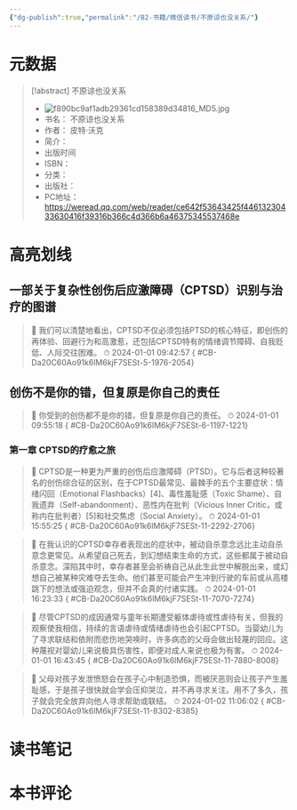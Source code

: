 ```yaml
---
{"dg-publish":true,"permalink":"/B2-书籍/微信读书/不原谅也没关系/"}
---
```


# 元数据
> [!abstract] 不原谅也没关系
> - ![f890bc9af1adb29361cd158389d34816_MD5.jpg](/img/user/images/f890bc9af1adb29361cd158389d34816_MD5.jpg)
> - 书名： 不原谅也没关系
> - 作者： 皮特·沃克
> - 简介： 
> - 出版时间 
> - ISBN： 
> - 分类： 
> - 出版社： 
> - PC地址：https://weread.qq.com/web/reader/ce642f53643425f44613230433630416f39316b366c4d366b6a46375345537468e

# 高亮划线

## 一部关于复杂性创伤后应激障碍（CPTSD）识别与治疗的图谱

> 📌 我们可以清楚地看出，CPTSD不仅必须包括PTSD的核心特征，即创伤的再体验、回避行为和高激惹，还包括CPTSD特有的情绪调节障碍、自我贬低、人际交往困难。 
> ⏱ 2024-01-01 09:42:57
{ #CB-Da20C60Ao91k6lM6kjF7SESt-5-1976-2054}


## 创伤不是你的错，但复原是你自己的责任

> 📌 你受到的创伤都不是你的错，但复原是你自己的责任。 
> ⏱ 2024-01-01 09:55:18
{ #CB-Da20C60Ao91k6lM6kjF7SESt-6-1197-1221}


### 第一章 CPTSD的疗愈之旅

> 📌 CPTSD是一种更为严重的创伤后应激障碍（PTSD）。它与后者这种较著名的创伤综合征的区别，在于CPTSD最常见、最棘手的五个主要症状：情绪闪回（Emotional Flashbacks）[4]、毒性羞耻感（Toxic Shame）、自我遗弃（Self-abandonment）、恶性内在批判（Vicious Inner Critic，或称内在批判者）[5]和社交焦虑（Social Anxiety）。 
> ⏱ 2024-01-01 15:55:25
{ #CB-Da20C60Ao91k6lM6kjF7SESt-11-2292-2706}


> 📌 在我认识的CPTSD幸存者表现出的症状中，被动自杀意念远比主动自杀意念更常见。从希望自己死去，到幻想结束生命的方式，这些都属于被动自杀意念。深陷其中时，幸存者甚至会祈祷自己从此生此世中解脱出来，或幻想自己被某种灾难夺去生命。他们甚至可能会产生冲到行驶的车前或从高楼跳下的想法或强迫观念，但并不会真的付诸实践。 
> ⏱ 2024-01-01 16:23:33
{ #CB-Da20C60Ao91k6lM6kjF7SESt-11-7070-7274}


> 📌 尽管CPTSD的成因通常与童年长期遭受躯体虐待或性虐待有关，但我的观察使我相信，持续的言语虐待或情绪虐待也会引起CPTSD。当婴幼儿为了寻求联结和依附而悲伤地哭唤时，许多病态的父母会做出轻蔑的回应。这种蔑视对婴幼儿来说极具伤害性，即便对成人来说也极为有害。 
> ⏱ 2024-01-01 16:43:45
{ #CB-Da20C60Ao91k6lM6kjF7SESt-11-7880-8008}


> 📌 父母对孩子发泄愤怒会在孩子心中制造恐惧，而被厌恶则会让孩子产生羞耻感，于是孩子很快就会学会压抑哭泣，并不再寻求关注。用不了多久，孩子就会完全放弃向他人寻求帮助或联结。 
> ⏱ 2024-01-02 11:06:02
{ #CB-Da20C60Ao91k6lM6kjF7SESt-11-8302-8385}


# 读书笔记

# 本书评论
